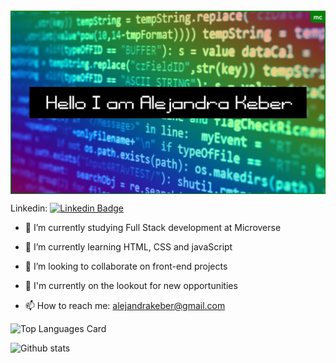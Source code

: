 <div align="center">
<img src="./images/profilebanner.jpeg" align="center" width="600" heigth="500" />
</div> 



Linkedin: [![Linkedin Badge](https://img.shields.io/badge/-Alejandra%20Keber-blue?style=flat-square&logo=Linkedin&logoColor=white&link=https://www.linkedin.com/in/alejandra-keber/)](https://www.linkedin.com/in/alejandra-keber/)

- 📝 I’m currently studying Full Stack development at Microverse

- 🌱 I’m currently learning HTML, CSS and javaScript

- 👯 I’m looking to collaborate on front-end projects

- 👋 I'm currently on the lookout for new opportunities

- 📫 How to reach me: alejandrakeber@gmail.com

![Top Languages Card](https://github-readme-stats.vercel.app/api/top-langs/?username=AlejandraKeber&layout=compact)

![Github stats](https://github-readme-stats.vercel.app/api?username=AlejandraKeber&theme=buefy&show_icons=true&count_private=true)






